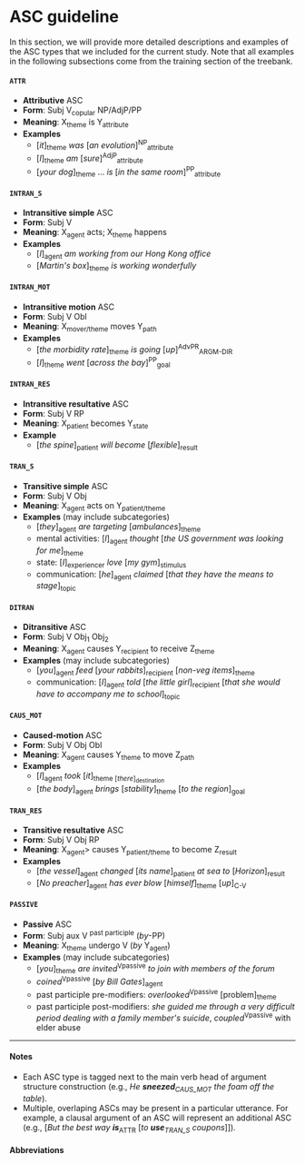 ASC guideline
=====

In this section, we will provide more detailed descriptions and examples of the ASC types that we included for the current study. Note that all examples in the following subsections come from the training section of the treebank.

<a name="attr"></a>
#### `ATTR`
  - **Attributive** ASC
  - **Form**: Subj V<sub>copular</sub> NP/AdjP/PP
  - **Meaning**: X<sub>theme</sub> is Y<sub>attribute</sub>
  - **Examples**
    - [_it_]<sub>theme</sub> _was_ [_an evolution_]<sup>NP</sup><sub>attribute</sub>
    - [_I_]<sub>theme</sub> _am_ [_sure_]<sup>AdjP</sup><sub>attribute</sub>
    - [_your dog_]<sub>theme</sub> ... _is_ [_in the same room_]<sup>PP</sup><sub>attribute</sub>


<a name="intrns"></a>
#### `INTRAN_S`
  - **Intransitive simple** ASC
  - **Form**: Subj V
  - **Meaning**: X<sub>agent</sub> acts; X<sub>theme</sub> happens
  - **Examples**
    - [_I_]<sub>agent</sub> _am working from our Hong Kong office_
    - [_Martin's box_]<sub>theme</sub> _is working wonderfully_ 


<a name="intranm"></a>
#### `INTRAN_MOT`
  - **Intransitive motion** ASC 
  - **Form**: Subj V Obl
  - **Meaning**: X<sub>mover/theme</sub>  moves Y<sub>path</sub>
  - **Examples**
    - [_the morbidity rate_]<sub>theme</sub> _is going_ [_up_]<sup>AdvPR</sup><sub>ARGM-DIR</sub>
    - [_I_]<sub>theme</sub> _went_ [_across the bay_]<sup>PP</sup><sub>goal</sub>


<a name="intranr"></a>
#### `INTRAN_RES`
  - **Intransitive resultative** ASC
  - **Form**: Subj V RP
  - **Meaning**: X<sub>patient</sub> becomes Y<sub>state</sub>
  - **Example**
    - [_the spine_]<sub>patient</sub> _will become_ [_flexible_]<sub>result</sub>
    

<a name="trns"></a>
#### `TRAN_S`
  - **Transitive simple** ASC
  - **Form**: Subj V Obj
  - **Meaning**: X<sub>agent</sub> acts on Y<sub>patient/theme</sub> 
  - **Examples** (may include subcategories)
    - [_they_]<sub>agent</sub> _are targeting_ [_ambulances_]<sub>theme</sub>
    - mental activities: [_I_]<sub>agent</sub> _thought_ [_the US government was looking for me_]<sub>theme</sub> 
    - state: [_I_]<sub>experiencer</sub> _love_ [_my gym_]<sub>stimulus</sub>
    - communication: [_he_]<sub>agent</sub> _claimed_ [_that they have the means to stage_]<sub>topic</sub> 


<a name="dtrs"></a>
#### `DITRAN`
  - **Ditransitive** ASC
  - **Form**: Subj V Obj<sub>1</sub> Obj<sub>2</sub>
  - **Meaning**: X<sub>agent</sub> causes Y<sub>recipient</sub> to receive Z<sub>theme</sub>
  - **Examples** (may include subcategories)
    - [_you_]<sub>agent</sub> _feed_ [_your rabbits_]<sub>recipient</sub> [_non-veg items_]<sub>theme</sub>
    - communication: [_I_]<sub>agent</sub> _told_ [_the little girl_]<sub>recipient</sub> [_that she would have to accompany me to school_]<sub>topic</sub>


<a name="caumot"></a>
#### `CAUS_MOT`
  - **Caused-motion** ASC
  - **Form**: Subj V Obj Obl
  - **Meaning**: X<sub>agent</sub> causes Y<sub>theme</sub> to move Z<sub>path</sub>
  - **Examples**
    - [_I_]<sub>agent</sub> _took_ [_it_]<sub>theme</sug> [_there_]<sub>destination</sub>
    - [_the body_]<sub>agent</sub> _brings_ [_stability_]<sub>theme</sub> [_to the region_]<sub>goal</sub>

<a name="tranr"></a>
#### `TRAN_RES`
  - **Transitive resultative** ASC
  - **Form**: Subj V Obj RP
  - **Meaning**: X<sub>agent</sub>> causes Y<sub>patient/theme</sub> to become Z<sub>result</sub>
  - **Examples**
    - [_the vessel_]<sub>agent</sub> _changed_ [_its name_]<sub>patient</sub> _at sea to_ [_Horizon_]<sub>result</sub>
    - [_No preacher_]<sub>agent</sub> _has ever blow_ [_himself_]<sub>theme</sub> [_up_]<sub>C-V</sub>


<a name="pass"></a>
#### `PASSIVE`
  - **Passive** ASC
  - **Form**: Subj aux V <sup>past participle</sup> (_by_-PP)
  - **Meaning**: X<sub>theme</sub> undergo V (_by_ Y<sub>agent</sub>)
  - **Examples** (may include subcategories)
    - [_you_]<sub>theme</sub> _are invited_<sup>Vpassive</sup> _to join with members of the forum_
    - _coined_<sup>Vpassive</sup> [_by Bill Gates_]<sub>agent</sub>
    - past participle pre-modifiers: _overlooked_<sup>Vpassive</sup> [problem]<sub>theme</sub> 
    - past participle post-modifiers: _she guided me through a very difficult period dealing with a family member's suicide_, _coupled_<sup>Vpassive</sup> with elder abuse

---------

#### Notes
- Each ASC type is tagged next to the main verb head of argument structure construction (e.g., _He **sneezed**<sub>CAUS_MOT</sub> the foam off the table_).
- Multiple, overlaping ASCs may be present in a particular utterance. For example, a clausal argument of an ASC will represent an additional ASC (e.g., [_But the best way **is**_<sub>ATTR</sub> [_to **use**<sub>TRAN_S</sub> coupons_]]).


#### Abbreviations
